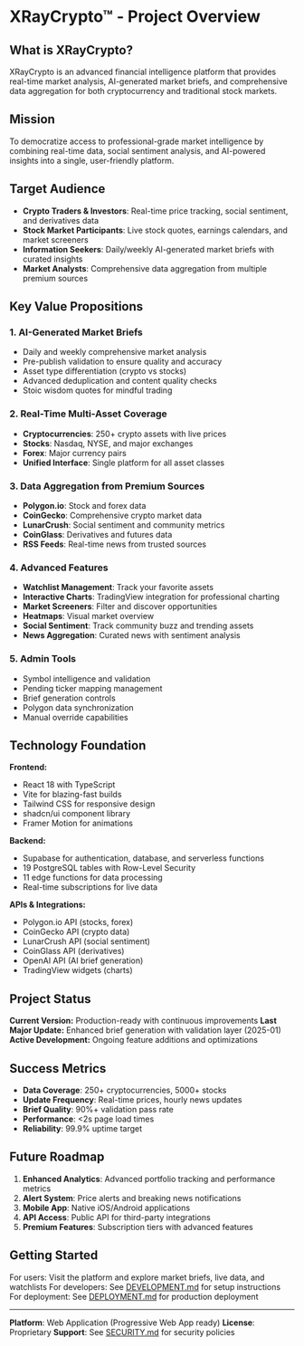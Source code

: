 # XRayCrypto™ - Project Overview

## What is XRayCrypto?

XRayCrypto is an advanced financial intelligence platform that provides real-time market analysis, AI-generated market briefs, and comprehensive data aggregation for both cryptocurrency and traditional stock markets.

## Mission

To democratize access to professional-grade market intelligence by combining real-time data, social sentiment analysis, and AI-powered insights into a single, user-friendly platform.

## Target Audience

- **Crypto Traders & Investors**: Real-time price tracking, social sentiment, and derivatives data
- **Stock Market Participants**: Live stock quotes, earnings calendars, and market screeners
- **Information Seekers**: Daily/weekly AI-generated market briefs with curated insights
- **Market Analysts**: Comprehensive data aggregation from multiple premium sources

## Key Value Propositions

### 1. **AI-Generated Market Briefs**
- Daily and weekly comprehensive market analysis
- Pre-publish validation to ensure quality and accuracy
- Asset type differentiation (crypto vs stocks)
- Advanced deduplication and content quality checks
- Stoic wisdom quotes for mindful trading

### 2. **Real-Time Multi-Asset Coverage**
- **Cryptocurrencies**: 250+ crypto assets with live prices
- **Stocks**: Nasdaq, NYSE, and major exchanges
- **Forex**: Major currency pairs
- **Unified Interface**: Single platform for all asset classes

### 3. **Data Aggregation from Premium Sources**
- **Polygon.io**: Stock and forex data
- **CoinGecko**: Comprehensive crypto market data
- **LunarCrush**: Social sentiment and community metrics
- **CoinGlass**: Derivatives and futures data
- **RSS Feeds**: Real-time news from trusted sources

### 4. **Advanced Features**
- **Watchlist Management**: Track your favorite assets
- **Interactive Charts**: TradingView integration for professional charting
- **Market Screeners**: Filter and discover opportunities
- **Heatmaps**: Visual market overview
- **Social Sentiment**: Track community buzz and trending assets
- **News Aggregation**: Curated news with sentiment analysis

### 5. **Admin Tools**
- Symbol intelligence and validation
- Pending ticker mapping management
- Brief generation controls
- Polygon data synchronization
- Manual override capabilities

## Technology Foundation

**Frontend:**
- React 18 with TypeScript
- Vite for blazing-fast builds
- Tailwind CSS for responsive design
- shadcn/ui component library
- Framer Motion for animations

**Backend:**
- Supabase for authentication, database, and serverless functions
- 19 PostgreSQL tables with Row-Level Security
- 11 edge functions for data processing
- Real-time subscriptions for live data

**APIs & Integrations:**
- Polygon.io API (stocks, forex)
- CoinGecko API (crypto data)
- LunarCrush API (social sentiment)
- CoinGlass API (derivatives)
- OpenAI API (AI brief generation)
- TradingView widgets (charts)

## Project Status

**Current Version:** Production-ready with continuous improvements
**Last Major Update:** Enhanced brief generation with validation layer (2025-01)
**Active Development:** Ongoing feature additions and optimizations

## Success Metrics

- **Data Coverage**: 250+ cryptocurrencies, 5000+ stocks
- **Update Frequency**: Real-time prices, hourly news updates
- **Brief Quality**: 90%+ validation pass rate
- **Performance**: <2s page load times
- **Reliability**: 99.9% uptime target

## Future Roadmap

1. **Enhanced Analytics**: Advanced portfolio tracking and performance metrics
2. **Alert System**: Price alerts and breaking news notifications
3. **Mobile App**: Native iOS/Android applications
4. **API Access**: Public API for third-party integrations
5. **Premium Features**: Subscription tiers with advanced features

## Getting Started

For users: Visit the platform and explore market briefs, live data, and watchlists
For developers: See [DEVELOPMENT.md](./DEVELOPMENT.md) for setup instructions
For deployment: See [DEPLOYMENT.md](./DEPLOYMENT.md) for production deployment

---

**Platform**: Web Application (Progressive Web App ready)
**License**: Proprietary
**Support**: See [SECURITY.md](./SECURITY.md) for security policies
